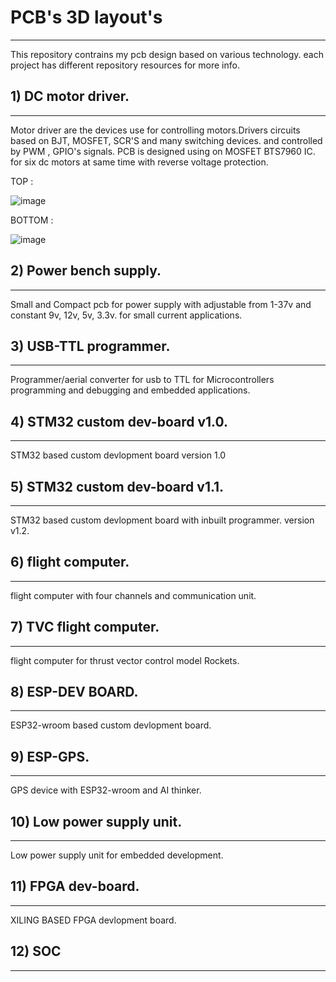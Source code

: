 # PCB's 3D layout's
---
This repository contrains my pcb design based on various technology. each project has different repository resources for more info.



## 1) DC motor driver.

---

Motor driver are the devices use for controlling motors.Drivers circuits based on BJT, MOSFET, SCR'S and many switching devices.
and controlled by PWM , GPIO's signals.
PCB is designed using on MOSFET BTS7960 IC.
for  six dc motors at same time with reverse voltage protection.

   TOP :
    
![image](https://github.com/Himanshukohale22/My-designs/assets/114358863/417be6b6-0469-4558-b495-6febdaf5d5b0)

   BOTTOM :
    
 ![image](https://github.com/Himanshukohale22/My-designs/assets/114358863/90b4cf78-ae9b-4529-9c10-98701d2d6684)


## 2) Power bench supply.
---
Small and Compact pcb for power supply with adjustable from 1-37v and constant 9v, 12v, 5v, 3.3v. for small current applications.




## 3) USB-TTL programmer.
---
Programmer/aerial converter for usb to TTL for Microcontrollers programming and debugging and embedded applications.



## 4) STM32 custom dev-board v1.0.
---
STM32 based custom devlopment board version 1.0



## 5) STM32 custom dev-board v1.1.
---
STM32 based custom devlopment board with inbuilt programmer. version v1.2.



## 6) flight computer.
---
flight computer with four channels and communication unit. 



## 7) TVC flight computer.
---
flight computer for thrust vector control model Rockets.





## 8) ESP-DEV BOARD.
---
ESP32-wroom based custom devlopment board.





## 9) ESP-GPS.
---
GPS device with ESP32-wroom and AI thinker.



## 10) Low power supply unit.
---
Low power supply unit for embedded development.


 
## 11) FPGA dev-board.
---
XILING BASED FPGA devlopment board.



## 12) SOC 
---




